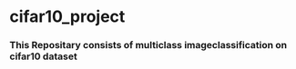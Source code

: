 # cifar10_project
###  This Repositary consists of multiclass imageclassification on cifar10 dataset
 
